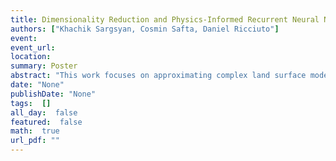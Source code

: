 ```yaml
---
title: Dimensionality Reduction and Physics-Informed Recurrent Neural Networks for Climate Land Models
authors: ["Khachik Sargsyan, Cosmin Safta, Daniel Ricciuto"]
event: 
event_url: 
location: 
summary: Poster
abstract: "This work focuses on approximating complex land surface models. Such approximations, or surrogates, are necessary for compute-intensive tasks, such as uncertainty quantification or model calibration. The primary model of interest is the land component of the Energy Exascale Earth System Model (E3SM).<br><br>Using an ensemble of model training simulations, the development of a model surrogate is cast as a supervised machine learning (ML) problem. For expensive models with a large number of input parameters, the critical challenge is to create high-fidelity spatio-temporal surrogates with as few model training evaluations as possible. We rely on Karhunen-Loeve expansions to account for spatial correlations of model outputs, while the temporal evolution is best approximated with long-short term memory (LSTM) recurrent neural network. Besides, considering the already known interactions between input processes and output quantities of interest (QoIs), we develop a special LSTM architecture with predefined connections between these QoIs. Such physics-informed architecture with reduced spatial dimensionality is shown to outperform, both in accuracy and efficiency, vanilla LSTM implementations and cell-based independent surrogates. We then employ the resulting spatio-temporal surrogate to extract parameter sensitivity indices, as well as to perform model calibration given global observational data on select QoIs."
date: "None"
publishDate: "None"
tags:  []
all_day:  false
featured:  false
math:  true
url_pdf: ""
---
```

